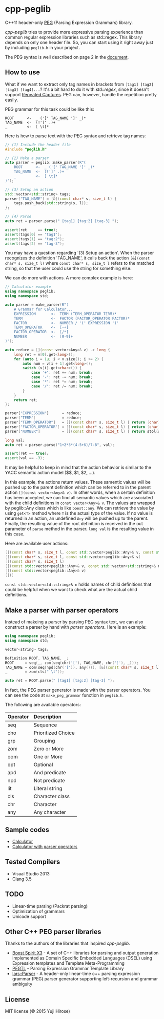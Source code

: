 cpp-peglib
==========

C++11 header-only [PEG](http://en.wikipedia.org/wiki/Parsing_expression_grammar) (Parsing Expression Grammars) library.

*cpp-peglib* tries to provide more expressive parsing experience than common regular expression libraries such as std::regex. This library depends on only one header file. So, you can start using it right away just by including `peglib.h` in your project.

The PEG syntax is well described on page 2 in the [document](http://pdos.csail.mit.edu/papers/parsing:popl04.pdf).

How to use
----------

What if we want to extract only tag names in brackets from ` [tag1] [tag2] [tag3] [tag4]... `? It's a bit hard to do it with *std::regex*, since it doesn't support [Repeated Captures](http://www.boost.org/doc/libs/1_57_0/libs/regex/doc/html/boost_regex/captures.html#boost_regex.captures.repeated_captures). PEG can, however, handle the repetition pretty easily.

PEG grammar for this task could be like this:

```
ROOT      <-  _ ('[' TAG_NAME ']' _)*
TAG_NAME  <-  (!']' .)+
_         <-  [ \t]*
```

Here is how to parse text with the PEG syntax and retrieve tag names:


```c++
// (1) Include the header file
#include "peglib.h"

// (2) Make a parser
auto parser = peglib::make_parser(R"(
    ROOT      <-  _ ('[' TAG_NAME ']' _)*
    TAG_NAME  <-  (!']' .)+
    _         <-  [ \t]*
)");

// (3) Setup an action
std::vector<std::string> tags;
parser["TAG_NAME"] = [&](const char* s, size_t l) {
    tags.push_back(std::string(s, l));
};

// (4) Parse
auto ret = parser.parse(" [tag1] [tag:2] [tag-3] ");

assert(ret     == true);
assert(tags[0] == "tag1");
assert(tags[1] == "tag:2");
assert(tags[2] == "tag-3");
```

You may have a question regarding '(3) Setup an action'. When the parser recognizes the definition 'TAG_NAME', it calls back the action `[&](const char* s, size_t l)` where `const char* s, size_t l` refers to the matched string, so that the user could use the string for something else.

We can do more with actions. A more complex example is here:

```c++
// Calculator example
using namespace peglib;
using namespace std;

auto parser = make_parser(R"(
    # Grammar for Calculator...
    EXPRESSION       <-  TERM (TERM_OPERATOR TERM)*
    TERM             <-  FACTOR (FACTOR_OPERATOR FACTOR)*
    FACTOR           <-  NUMBER / '(' EXPRESSION ')'
    TERM_OPERATOR    <-  [-+]
    FACTOR_OPERATOR  <-  [/*]
    NUMBER           <-  [0-9]+
)");

auto reduce = [](const vector<Any>& v) -> long {
    long ret = v[0].get<long>();
    for (auto i = 1u; i < v.size(); i += 2) {
        auto num = v[i + 1].get<long>();
        switch (v[i].get<char>()) {
            case '+': ret += num; break;
            case '-': ret -= num; break;
            case '*': ret *= num; break;
            case '/': ret /= num; break;
        }
    }
    return ret;
};

parser["EXPRESSION"]      = reduce;
parser["TERM"]            = reduce;
parser["TERM_OPERATOR"]   = [](const char* s, size_t l) { return (char)*s; };
parser["FACTOR_OPERATOR"] = [](const char* s, size_t l) { return (char)*s; };
parser["NUMBER"]          = [](const char* s, size_t l) { return stol(string(s, l), nullptr, 10); };

long val;
auto ret = parser.parse("1+2*3*(4-5+6)/7-8", val);

assert(ret == true);
assert(val == -3);
```

It may be helpful to keep in mind that the action behavior is similar to the YACC semantic action model ($$, $1, $2, ...).

In this example, the actions return values. These samentic values will be pushed up to the parent definition which can be referred to in the parent action `[](const vector<Any>& v)`. In other words, when a certain definition has been accepted, we can find all semantic values which are associated with the child definitions in `const vector<Any>& v`. The values are wrapped by peglib::Any class which is like `boost::any`. We can retrieve the value by using `get<T>` method where `T` is the actual type of the value. If no value is returned in an action, an undefined `Any` will be pushed up to the parent. Finally, the resulting value of the root definition is received in the out parameter of `parse` method in the parser. `long val` is the resulting value in this case.

Here are available user actions:

```c++
[](const char* s, size_t l, const std::vector<peglib::Any>& v, const std::vector<std::string>& n)
[](const char* s, size_t l, const std::vector<peglib::Any>& v)
[](const char* s, size_t l)
[](const std::vector<peglib::Any>& v, const std::vector<std::string>& n)
[](const std::vector<peglib::Any>& v)
[]()
```

`const std::vector<std::string>& n` holds names of child definitions that could be helpful when we want to check what are the actual child definitions.

Make a parser with parser operators
-----------------------------------

Instead of makeing a parser by parsing PEG syntax text, we can also construct a parser by hand with *parser operators*. Here is an example:

```c++
using namespace peglib;
using namespace std;

vector<string> tags;

Definition ROOT, TAG_NAME, _;
ROOT     = seq(_, zom(seq(chr('['), TAG_NAME, chr(']'), _)));
TAG_NAME = oom(seq(npd(chr(']')), any())), [&](const char* s, size_t l) { tags.push_back(string(s, l)); };
_        = zom(cls(" \t"));

auto ret = ROOT.parse(" [tag1] [tag:2] [tag-3] ");
```

In fact, the PEG parser generator is made with the parser operators. You can see the code at `make_peg_grammar` function in `peglib.h`.

The following are available operators:

| Operator | Description        |
|:---------|:-------------------|
| seq      | Sequence           |
| cho      | Prioritized Choice |
| grp      | Grouping           |
| zom      | Zero or More       |
| oom      | One or More        |
| opt      | Optional           |
| apd      | And predicate      |
| npd      | Not predicate      |
| lit      | Literal string     |
| cls      | Character class    |
| chr      | Character          |
| any      | Any character      |

Sample codes
------------

  * [Calculator](https://github.com/yhirose/cpp-peglib/blob/master/example/calc.cc)
  * [Calculator with parser operators](https://github.com/yhirose/cpp-peglib/blob/master/example/calc2.cc)

Tested Compilers
----------------

  * Visual Studio 2013
  * Clang 3.5

TODO
----

  * Linear-time parsing (Packrat parsing)
  * Optimization of grammars
  * Unicode support

Other C++ PEG parser libraries
------------------------------

Thanks to the authors of the libraries that inspired *cpp-peglib*.

 * [Boost Spirit X3](https://github.com/djowel/spirit_x3) - A set of C++ libraries for parsing and output generation implemented as Domain Specific Embedded Languages (DSEL) using Expression templates and Template Meta-Programming
 * [PEGTL](https://github.com/ColinH/PEGTL) - Parsing Expression Grammar Template Library
 * [lars::Parser](https://github.com/TheLartians/Parser) - A header-only linear-time c++ parsing expression grammar (PEG) parser generator supporting left-recursion and grammar ambiguity


License
-------

MIT license (© 2015 Yuji Hirose)
